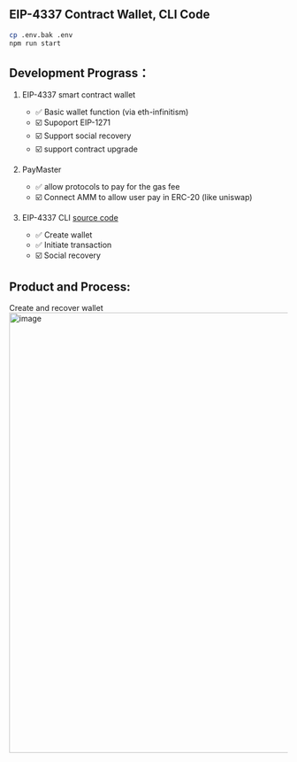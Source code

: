 ## EIP-4337 Contract Wallet, CLI Code

```bash
cp .env.bak .env
npm run start
```

## Development Prograss：

1. EIP-4337 smart contract wallet
   - ✅	Basic wallet function (via eth-infinitism)
   - ☑️	Supoport EIP-1271
   - ☑️	Support social recovery
   - ☑️	support contract upgrade

2. PayMaster
   - ✅	allow protocols to pay for the gas fee
   - ☑️	Connect AMM to allow user pay in ERC-20 (like uniswap)

3. EIP-4337 CLI [source code](https://github.com/proofofsoulprotocol/smart-contract-wallet-4337/blob/main/wallet-core-travel/src/app.ts)
   - ✅	Create wallet
   - ✅	Initiate transaction
   - ☑️	Social recovery

## Product and Process:
Create and recover wallet
<img width="795" alt="image" src="https://user-images.githubusercontent.com/14859235/181730499-7ac2dc25-54ba-4224-8f05-c8c9cddcf1d0.png">
